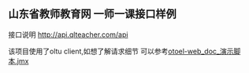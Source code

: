 ## 山东省教师教育网 一师一课接口样例
接口说明 http://api.qlteacher.com/api

该项目使用了oltu client,如想了解请求细节 可以参考[otoel-web_doc_演示脚本.jmx](./otoel-web_doc_演示脚本.jmx)